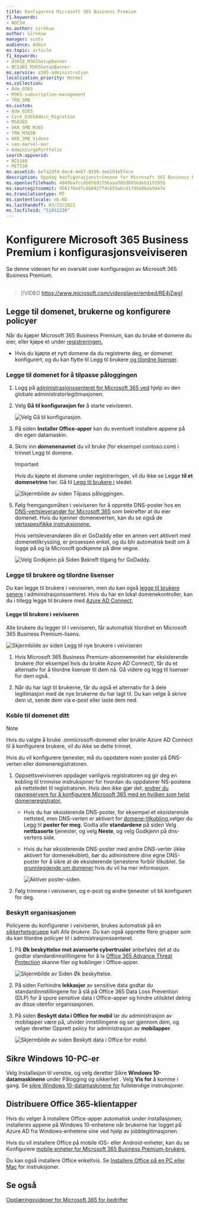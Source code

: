 ```yaml
---
title: Konfigurere Microsoft 365 Business Premium
f1.keywords:
- NOCSH
ms.author: sirkkuw
author: Sirkkuw
manager: scotv
audience: Admin
ms.topic: article
f1_keywords:
- O365E_M365SetupBanner
- BCS365_M365SetupBanner
ms.service: o365-administration
localization_priority: Normal
ms.collection:
- Adm_O365
- M365-subscription-management
- TRN_SMB
ms.custom:
- Adm_O365
- Core_O365Admin_Migration
- MSB365
- OKR_SMB_M365
- TRN_M365B
- OKR_SMB_Videos
- seo-marvel-mar
- AdminSurgePortfolio
search.appverid:
- BCS160
- MET150
ms.assetid: 6e7a2dfd-8ec4-4eb7-8390-3ee103e5fece
description: Oppdag konfigurasjonstrinnene for Microsoft 365 Business Premium, inkludert å legge til et domene og brukere, konfigurere sikkerhetspolicyer og mer.
ms.openlocfilehash: 4d49ba7ccdb65691756aaa505d0856deb115595b
ms.sourcegitcommit: 956176ed7c8b8427fdc655abcd1709d86da9447e
ms.translationtype: MT
ms.contentlocale: nb-NO
ms.lasthandoff: 03/23/2021
ms.locfileid: "51052238"
---
```

# <a name="set-up-microsoft-365-business-premium-in-the-setup-wizard"></a>Konfigurere Microsoft 365 Business Premium i konfigurasjonsveiviseren

Se denne videoen for en oversikt over konfigurasjon av Microsoft 365 Business Premium.<br><br>

> [!VIDEO https://www.microsoft.com/videoplayer/embed/RE4jZwg] 

## <a name="add-your-domain-users-and-set-up-policies"></a>Legge til domenet, brukerne og konfigurere policyer

Når du kjøper Microsoft 365 Business Premium, kan du bruke et domene du eier, eller kjøpe et under [registreringen.](sign-up.md)

- Hvis du kjøpte et nytt domene da du registrerte deg, er domenet konfigurert, og du kan flytte til Legg til brukere [og tilordne lisenser](#add-users-and-assign-licenses).

### <a name="add-your-domain-to-personalize-sign-in"></a>Legge til domenet for å tilpasse påloggingen

1. Logg på [administrasjonssenteret for Microsoft 365 ved](https://admin.microsoft.com) hjelp av den globale administratorlegitimasjonen. 

2. Velg **Gå til konfigurasjon for** å starte veiviseren.

    ![Velg Gå til konfigurasjon.](../media/gotosetupinadmincenter.png)

3. På siden **Installer Office-apper** kan du eventuelt installere appene på din egen datamaskin.
    
4. Skriv inn **domenenavnet** du vil bruke (for eksempel contoso.com) i trinnet Legg til domene.

    > [!IMPORTANT]
    > Hvis du kjøpte et domene under registreringen, vil du ikke se Legge **til et domenetrinn** her. Gå til [Legg til brukere i](#add-users-and-assign-licenses) stedet.

    ![Skjermbilde av siden Tilpass påloggingen.](../media/adddomain.png)

    
4. Følg fremgangsmåten i veiviseren for å opprette DNS-poster hos en [DNS-vertsleverandør for Microsoft 365](/office365/admin/get-help-with-domains/create-dns-records-at-any-dns-hosting-provider) som bekrefter at du eier domenet. Hvis du kjenner domeneverten, kan du se også de [vertsspesifikke instruksjonene.](/office365/admin/get-help-with-domains/set-up-your-domain-host-specific-instructions)

    Hvis vertsleverandøren din er GoDaddy [](/office365/admin/get-help-with-domains/domain-connect)eller en annen vert aktivert med domenetilkryssing, er prosessen enkel, og du blir automatisk bedt om å logge på og la Microsoft godkjenne på dine vegne.

    ![Velg Godkjenn på Siden Bekreft tilgang for GoDaddy.](../media/godaddyauth.png)

### <a name="add-users-and-assign-licenses"></a>Legge til brukere og tilordne lisenser

Du kan legge til brukere i veiviseren, men du kan også [legge til brukere senere](../admin/add-users/add-users.md) i administrasjonssenteret. Hvis du har en lokal domenekontroller, kan du i tillegg legge til brukere med [Azure AD Connect.](/azure/active-directory/hybrid/how-to-connect-install-express)

#### <a name="add-users-in-the-wizard"></a>Legge til brukere i veiviseren

Alle brukere du legger til i veiviseren, får automatisk tilordnet en Microsoft 365 Business Premium-lisens.

![Skjermbilde av siden Legg til nye brukere i veiviseren](../media/addnewuserspage.png)

1. Hvis Microsoft 365 Business Premium-abonnementet har eksisterende brukere (for eksempel hvis du brukte Azure AD Connect), får du et alternativ for å tilordne lisenser til dem nå. Gå videre og legg til lisenser for dem også.

2. Når du har lagt til brukerne, får du også et alternativ for å dele legitimasjon med de nye brukerne du har lagt til. Du kan velge å skrive dem ut, sende dem via e-post eller laste dem ned.

### <a name="connect-your-domain"></a>Koble til domenet ditt

> [!NOTE]
> Hvis du valgte å bruke .onmicrosoft-domenet eller brukte Azure AD Connect til å konfigurere brukere, vil du ikke se dette trinnet.
  
Hvis du vil konfigurere tjenester, må du oppdatere noen poster på DNS-verten eller domeneregistratoren.
  
1. Oppsettsveiviseren oppdager vanligvis registratoren og gir deg en kobling til trinnvise instruksjoner for hvordan du oppdaterer NS-postene på nettstedet til registratoren. Hvis den ikke gjør det, [endrer du navneservere for å konfigurere Microsoft 365 med en hvilken som helst domeneregistrator.](../admin/get-help-with-domains/change-nameservers-at-any-domain-registrar.md) 

    - Hvis du har eksisterende DNS-poster, for eksempel et eksisterende nettsted, men DNS-verten er aktivert for [domene-tilkobling,](/office365/admin/get-help-with-domains/domain-connect)velger du Legg til **poster for meg**. Godta alle **standardene** på siden Velg **nettbaserte** tjenester, og velg **Neste**, og velg Godkjenn på dns-vertens side.
    - Hvis du har eksisterende DNS-poster med andre DNS-verter (ikke aktivert for domenekoblet), bør du administrere dine egne DNS-poster for å sikre at de eksisterende tjenestene forblir tilkoblet. Se [grunnleggende om domener](/office365/admin/get-help-with-domains/dns-basics) hvis du vil ha mer informasjon.

        ![Aktiver poster-siden.](../media/activaterecords.png)

2. Følg trinnene i veiviseren, og e-post og andre tjenester vil bli konfigurert for deg.

### <a name="protect-your-organization"></a>Beskytt organisasjonen 

Policyene du konfigurerer i veiviseren, brukes automatisk på en [sikkerhetsgruppe](/office365/admin/create-groups/compare-groups#security-groups) kalt *Alle brukere*. Du kan også opprette flere grupper som du kan tilordne policyer til i administrasjonssenteret.

1. På **Øk beskyttelse mot avanserte cybertrusler** anbefales det at du godtar standardinnstillingene for å la [Office 365 Advance Threat Protection](../security/defender-365-security/defender-for-office-365.md) skanne filer og koblinger i Office-apper.

    ![Skjermbilde av Siden Øk beskyttelse.](../media/increasetreatprotection.png)


2. På siden Forhindre **lekkasjer** av sensitive data godtar du standardinnstillingene for å slå på Office 365 Data Loss Prevention (DLP) for å spore sensitive data i Office-apper og hindre utilsiktet deling av disse utenfor organisasjonen.

3. På siden **Beskytt data i Office for mobil** lar du administrasjon av mobilapper være på, utvider innstillingene og ser gjennom dem, og velger deretter Opprett policy for administrasjon av **mobilapper**.

    ![Skjermbilde av siden Beskytt data i Office for mobil.](../media/protectdatainmobile.png)


## <a name="secure-windows-10-pcs"></a>Sikre Windows 10-PC-er

Velg Installasjon til  venstre, og velg deretter Sikre **Windows 10-datamaskinene** under Pålogging og sikkerhet .  Velg **Vis for** å komme i gang. Se [sikre Windows 10-datamaskinene for](secure-win-10-pcs.md) fullstendige instruksjoner.

## <a name="deploy-office-365-client-apps"></a>Distribuere Office 365-klientapper

Hvis du velger å installere Office-apper automatisk under installasjonen, installeres appene på Windows 10-enhetene når brukerne har logget på Azure AD fra Windows-enhetene sine ved hjelp av jobblegitimasjonen.

Hvis du vil installere Office på mobile iOS- eller Android-enheter, kan du se Konfigurere [mobile enheter for Microsoft 365 Business Premium-brukere.](set-up-mobile-devices.md)

Du kan også installere Office enkeltvis. Se [Installere Office på en PC eller Mac](https://support.microsoft.com/office/4414eaaf-0478-48be-9c42-23adc4716658) for instruksjoner.

## <a name="see-also"></a>Se også

[Opplæringsvideoer for Microsoft 365 for bedrifter](https://support.microsoft.com/office/6ab4bbcd-79cf-4000-a0bd-d42ce4d12816)
